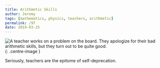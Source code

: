 ```yaml
---
title: Arithmetic Skills
author: Jeremy
tags: [mathematics, physics, teachers, arithmetic]
permalink: /97
date: 2019-03-25
---
```


![A teacher works on a problem on the board. They apologize for their bad arithmetic skills, but they turn out to be quite good.](https://res.cloudinary.com/dh3hm8pb7/image/upload/c_scale,q_auto:best/v1535842782/Handwaving/Published/ArithmeticSkills.png){: .centre-image }

Seriously, teachers are the epitome of self-deprecation.